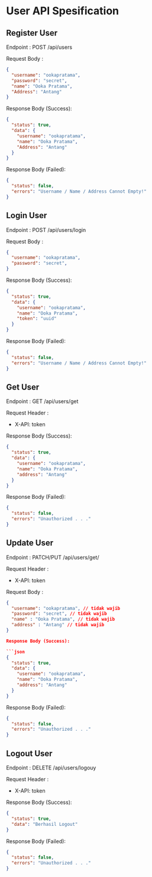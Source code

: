 # User API Spesification

## Register User

Endpoint : POST /api/users

Request Body :

```json
{
  "username": "ookapratama",
  "password": "secret",
  "name": "Ooka Pratama",
  "Address": "Antang"
}
```

Response Body (Success):

```json
{
  "status": true,
  "data": {
    "username": "ookapratama",
    "name": "Ooka Pratama",
    "Address": "Antang"
  }
}
```

Response Body (Failed):

```json
{
  "status": false,
  "errors": "Username / Name / Address Cannot Empty!"
}
```

## Login User

Endpoint : POST /api/users/login

Request Body :

```json
{
  "username": "ookapratama",
  "password": "secret",
}
```

Response Body (Success):

```json
{
  "status": true,
  "data": {
    "username": "ookapratama",
    "name": "Ooka Pratama",
    "token": "uuid"
  }
}
```

Response Body (Failed):

```json
{
  "status": false,
  "errors": "Username / Name / Address Cannot Empty!"
}
```
## Get User

Endpoint : GET /api/users/get

Request Header : 
- X-API: token

Response Body (Success):

```json
{
  "status": true,
  "data": {
    "username": "ookapratama",
    "name": "Ooka Pratama",
    "address": "Antang"
  }
}
```

Response Body (Failed):

```json
{
  "status": false,
  "errors": "Unauthorized . . ."
}
```

## Update User

Endpoint : PATCH/PUT /api/users/get/

Request Header : 
- X-API: token

Request Body :

```json
{
  "username": "ookapratama", // tidak wajib
  "password": "secret", // tidak wajib
  "name" : "Ooka Pratama", // tidak wajib
  "address" : "Antang" // tidak wajib
}

Response Body (Success):

```json
{
  "status": true,
  "data": {
    "username": "ookapratama",
    "name": "Ooka Pratama",
    "address": "Antang"
  }
}
```

Response Body (Failed):

```json
{
  "status": false,
  "errors": "Unauthorized . . ."
}
```

## Logout User

Endpoint : DELETE /api/users/logouy

Request Header : 
- X-API: token

Response Body (Success):

```json
{
  "status": true,
  "data": "Berhasil Logout"
}
```

Response Body (Failed):

```json
{
  "status": false,
  "errors": "Unauthorized . . ."
}
```
